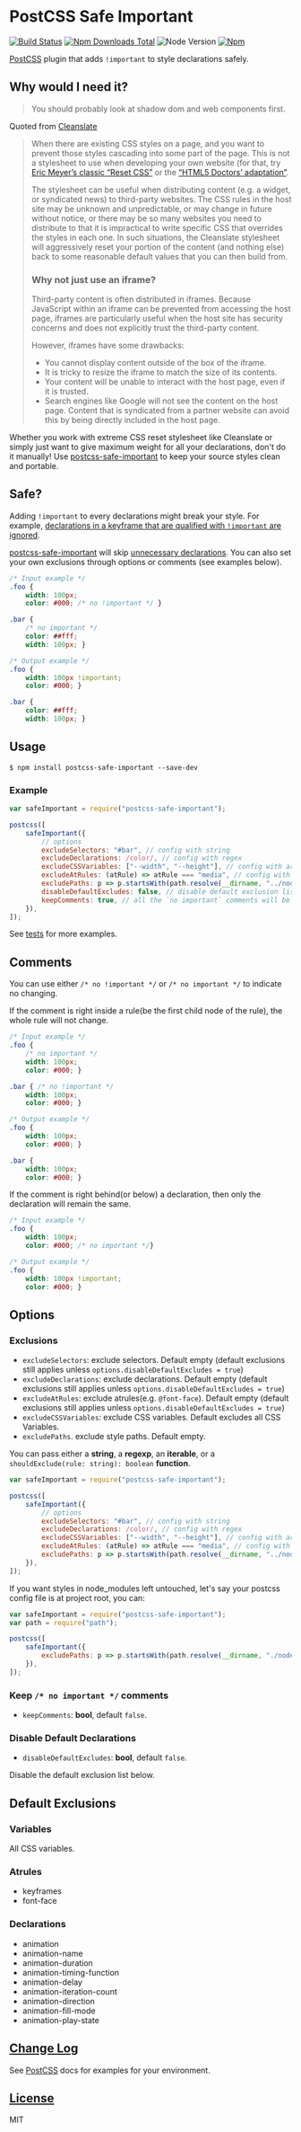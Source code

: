 # PostCSS Safe Important

[![Build Status][ci-img]][ci]
[![Npm Downloads Total][dt-img]][npm]
![Node Version][node-img]
[![Npm][npm-img]][npm]

[PostCSS] plugin that adds `!important` to style declarations safely.

[PostCSS]:  https://github.com/postcss/postcss
[ci-img]:   https://img.shields.io/github/actions/workflow/status/crimx/postcss-safe-important/build.yml
[ci]:       https://github.com/crimx/postcss-safe-important/actions/workflows/build.yml
[npm-img]:  https://img.shields.io/npm/v/postcss-safe-important.svg
[npm]:      https://www.npmjs.com/package/postcss-safe-important
[dt-img]:   https://img.shields.io/npm/dt/postcss-safe-important.svg
[node-img]: https://img.shields.io/npm/dm/postcss-safe-important.svg

## Why would I need it?

> You should probably look at shadow dom and web components first.

Quoted from [Cleanslate](http://cleanslatecss.com/#Why-would-I-need-it)

> When there are existing CSS styles on a page, and you want to prevent those styles cascading into some part of the page. This is not a stylesheet to use when developing your own website (for that, try [Eric Meyer’s classic “Reset CSS”](http://meyerweb.com/eric/tools/css/reset/) or the [“HTML5 Doctors’ adaptation”](http://html5doctor.com/html-5-reset-stylesheet).
>
> The stylesheet can be useful when distributing content (e.g. a widget, or syndicated news) to third-party websites. The CSS rules in the host site may be unknown and unpredictable, or may change in future without notice, or there may be so many websites you need to distribute to that it is impractical to write specific CSS that overrides the styles in each one. In such situations, the Cleanslate stylesheet will aggressively reset your portion of the content (and nothing else) back to some reasonable default values that you can then build from.
>
> ### Why not just use an iframe?
>
> Third-party content is often distributed in iframes. Because JavaScript within an iframe can be prevented from accessing the host page, iframes are particularly useful when the host site has security concerns and does not explicitly trust the third-party content.
>
> However, iframes have some drawbacks:
>
> - You cannot display content outside of the box of the iframe.
> - It is tricky to resize the iframe to match the size of its contents.
> - Your content will be unable to interact with the host page, even if it is trusted.
> - Search engines like Google will not see the content on the host page. Content that is syndicated from a partner website can avoid this by being directly included in the host page.


Whether you work with extreme CSS reset stylesheet like Cleanslate or simply just want to give maximum weight for all your declarations, don't do it manually! Use [postcss-safe-important] to keep your source styles clean and portable.

## Safe?

Adding `!important` to every declarations might break your style. For example, [declarations in a keyframe that are qualified with `!important` are ignored](https://developer.mozilla.org/en-US/docs/Web/CSS/@keyframes#!important_in_a_keyframe).

[postcss-safe-important] will skip [unnecessary declarations](#default-exclusions). You can also set your own exclusions through options or comments (see examples below).

[postcss-safe-important]: https://github.com/Crimx/postcss-safe-important


```css
/* Input example */
.foo {
    width: 100px;
    color: #000; /* no !important */ }

.bar {
    /* no important */
    color: ##fff;
    width: 100px; }
```

```css
/* Output example */
.foo {
    width: 100px !important;
    color: #000; }

.bar {
    color: ##fff;
    width: 100px; }
```

## Usage

```
$ npm install postcss-safe-important --save-dev
```

### Example

```js
var safeImportant = require("postcss-safe-important");

postcss([
    safeImportant({
        // options
        excludeSelectors: "#bar", // config with string
        excludeDeclarations: /color/, // config with regex
        excludeCSSVariables: ["--width", "--height"], // config with array of string
        excludeAtRules: (atRule) => atRule === "media", // config with function
        excludePaths: p => p.startsWith(path.resolve(__dirname, "../node_modules")), // exclude paths
        disableDefaultExcludes: false, // disable default exclusion lists
        keepComments: true, // all the `no important` comments will be erased
    }),
]);
```

See [tests](https://github.com/crimx/postcss-safe-important/blob/master/test.js) for more examples.

## Comments

You can use either `/* no !important */` or `/* no important */` to indicate no changing.

If the comment is right inside a rule(be the first child node of the rule), the whole rule will not change.

```css
/* Input example */
.foo {
    /* no important */
    width: 100px;
    color: #000; }

.bar { /* no !important */
    width: 100px;
    color: #000; }
```

```css
/* Output example */
.foo {
    width: 100px;
    color: #000; }

.bar {
    width: 100px;
    color: #000; }
```

If the comment is right behind(or below) a declaration, then only the declaration will remain the same.

```css
/* Input example */
.foo {
    width: 100px;
    color: #000; /* no important */}
```

```css
/* Output example */
.foo {
    width: 100px !important;
    color: #000; }
```

## Options

### Exclusions

- `excludeSelectors`: exclude selectors. Default empty (default exclusions still applies unless `options.disableDefaultExcludes = true`)
- `excludeDeclarations`: exclude declarations. Default empty (default exclusions still applies unless `options.disableDefaultExcludes = true`)
- `excludeAtRules`: exclude atrules(e.g. `@font-face`). Default empty (default exclusions still applies unless `options.disableDefaultExcludes = true`)
- `excludeCSSVariables`: exclude CSS variables. Default excludes all CSS Variables.
- `excludePaths`. exclude style paths. Default empty.

You can pass either a **string**, a **regexp**, an **iterable**, or a `shouldExclude(rule: string): boolean` **function**.

```js
var safeImportant = require("postcss-safe-important");

postcss([
    safeImportant({
        // options
        excludeSelectors: "#bar", // config with string
        excludeDeclarations: /color/, // config with regex
        excludeCSSVariables: ["--width", "--height"], // config with array of string
        excludeAtRules: (atRule) => atRule === "media", // config with function
        excludePaths: p => p.startsWith(path.resolve(__dirname, "../node_modules")), // exclude paths
    }),
]);
```

If you want styles in node_modules left untouched, let's say your postcss config file is at project root, you can:

```js
var safeImportant = require("postcss-safe-important");
var path = require("path");

postcss([
    safeImportant({
        excludePaths: p => p.startsWith(path.resolve(__dirname, "./node_modules")),
    }),
]);
```

### Keep `/* no important */` comments

- `keepComments`: **bool**, default `false`.

### Disable Default Declarations

- `disableDefaultExcludes`: **bool**, default `false`.

Disable the default exclusion list below.

## Default Exclusions

### Variables

All CSS variables.

### Atrules

- keyframes
- font-face

### Declarations

- animation
- animation-name
- animation-duration
- animation-timing-function
- animation-delay
- animation-iteration-count
- animation-direction
- animation-fill-mode
- animation-play-state

## [Change Log](CHANGELOG.md)

See [PostCSS] docs for examples for your environment.

## [License](LICENSE)

MIT
